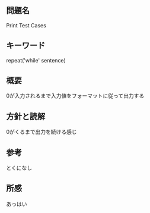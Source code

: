 ## 問題名
Print Test Cases
## キーワード
repeat('while' sentence)
## 概要
0が入力されるまで入力値をフォーマットに従って出力する
## 方針と読解
0がくるまで出力を続ける感じ
## 参考
とくになし
## 所感
あっはい
